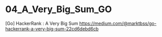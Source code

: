 # 04_A_Very_Big_Sum_GO
[Go] HackerRank : A Very Big Sum
https://medium.com/@marktbss/go-hackerrank-a-very-big-sum-22cd6debd6cb
